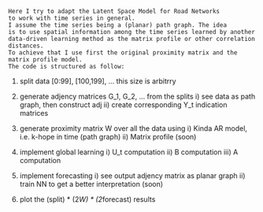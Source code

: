     Here I try to adapt the Latent Space Model for Road Networks
    to work with time series in general.
    I assume the time series being a (planar) path graph. The idea 
    is to use spatial information among the time series learned by another
    data-driven learning method as the matrix profile or other correlation
    distances.
    To achieve that I use first the original proximity matrix and the 
    matrix profile model.
    The code is structured as follow:

 1) split data [0:99], [100,199], ...
    this size is arbitrry

 2) generate adjency matrices G_1, G_2, ... from the splits
    i) see data as path graph, then construct adj
    ii) create corresponding Y_t indication matrices

 3) generate proximity matrix W over all the data using
    i) Kinda AR model, i.e. k-hope in time (path graph)
    ii) Matrix profile (soon)

 4) implement global learning
    i) U_t computation
    ii) B computation
    iii) A computation

 5) implement forecasting
    i) see output adjency matrix as planar graph
    ii) train NN to get a better interpretation (soon)

 6) plot the (split) * (2*W) * (2*forecast) results
